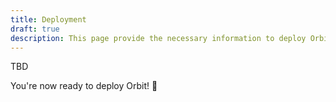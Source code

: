 ```yaml
---
title: Deployment
draft: true
description: This page provide the necessary information to deploy Orbit.
---
```


TBD

You're now ready to deploy Orbit! 🚀
